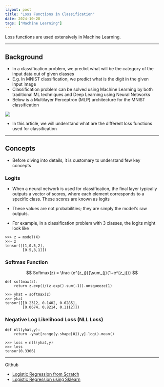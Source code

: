 ```yaml
---
layout: post
title: "Loss Functions in Classification"
date: 2024-10-28
tags: ["Machine Learning"]
---
```


Loss functions are used extensively in Machine Learning.

---
## Background

- In a classification problem, we predict what will be the category of the input data out of given classes
- E.g. In MNIST classification, we predict what is the digit in the given input image 
- Classification problem can be solved using Machine Learning by both traditional ML techniques and Deep Learning using Neural Networks
- Below is a Multilayer Perceptron (MLP) architecture for the MNIST classification

<img src="{{site.url}}/images/loss_fn/nn.png">

- In this article, we will understand what are the different loss functions used for classification

---
## Concepts

- Before diving into details, it is customary to understand few key concepts

### Logits

- When a neural network is used for classification, the final layer typically outputs a vector of scores, where each element corresponds to a specific class. These scores are known as logits

- These values are not probabilities; they are simply the model's raw outputs.
- For example, in a classification problem with 3 classes, the logits might look like 

```
>>> z = model(X)
>>> z
tensor([[1,0.5,2],
        [0.5,3,1]])
```

### Softmax Function

$$ Softmax(z) = \frac {e^{z_j}}{\sum_{j}{1+e^{z_j}}} $$

```
def softmax(z):
    return z.exp()/(z.exp().sum(-1)).unsqueeze(1)

>>> yhat = softmax(z)
>>> yhat
tensor([[0.2312, 0.1402, 0.6285],
        [0.0674, 0.8214, 0.1112]])
```

### Negative Log Likelihood Loss (NLL Loss)

```
def nll(yhat,y):
    return -yhat[range(y.shape[0]),y].log().mean()

>>> loss = nll(yhat,y)
>>> loss
tensor(0.3306)
```
---



Github 
- [Logistic Regression from Scratch](https://github.com/gouherdanish/ml_concepts/blob/main/logistic_regression.py)
- [Logistic Regression using Sklearn](https://github.com/gouherdanish/ml_concepts/blob/main/logistic_regression_sklearn.py)

